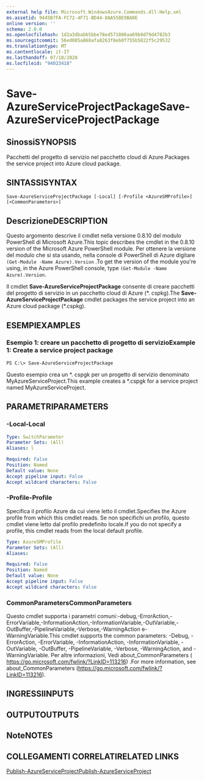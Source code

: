 ```yaml
---
external help file: Microsoft.WindowsAzure.Commands.dll-Help.xml
ms.assetid: 9445B7FA-FC72-4F71-BD44-8AA55BE9BA0E
online version: ''
schema: 2.0.0
ms.openlocfilehash: 1d2a3dbabb5bbe78ed571806aa69b9d79d4782b3
ms.sourcegitcommit: 56ed085a868afa8263f8eb0f755b5822f5c29532
ms.translationtype: MT
ms.contentlocale: it-IT
ms.lasthandoff: 07/18/2020
ms.locfileid: "94023418"
---
```

# <span data-ttu-id="b28b3-101">Save-AzureServiceProjectPackage</span><span class="sxs-lookup"><span data-stu-id="b28b3-101">Save-AzureServiceProjectPackage</span></span>

## <span data-ttu-id="b28b3-102">Sinossi</span><span class="sxs-lookup"><span data-stu-id="b28b3-102">SYNOPSIS</span></span>
<span data-ttu-id="b28b3-103">Pacchetti del progetto di servizio nel pacchetto cloud di Azure.</span><span class="sxs-lookup"><span data-stu-id="b28b3-103">Packages the service project into Azure cloud package.</span></span>

## <span data-ttu-id="b28b3-104">SINTASSI</span><span class="sxs-lookup"><span data-stu-id="b28b3-104">SYNTAX</span></span>

```
Save-AzureServiceProjectPackage [-Local] [-Profile <AzureSMProfile>] [<CommonParameters>]
```

## <span data-ttu-id="b28b3-105">Descrizione</span><span class="sxs-lookup"><span data-stu-id="b28b3-105">DESCRIPTION</span></span>
<span data-ttu-id="b28b3-106">Questo argomento descrive il cmdlet nella versione 0.8.10 del modulo PowerShell di Microsoft Azure.</span><span class="sxs-lookup"><span data-stu-id="b28b3-106">This topic describes the cmdlet in the 0.8.10 version of the Microsoft Azure PowerShell module.</span></span>
<span data-ttu-id="b28b3-107">Per ottenere la versione del modulo che si sta usando, nella console di PowerShell di Azure digitare `(Get-Module -Name Azure).Version` .</span><span class="sxs-lookup"><span data-stu-id="b28b3-107">To get the version of the module you're using, in the Azure PowerShell console, type `(Get-Module -Name Azure).Version`.</span></span>

<span data-ttu-id="b28b3-108">Il cmdlet **Save-AzureServiceProjectPackage** consente di creare pacchetti del progetto di servizio in un pacchetto cloud di Azure (\*. cspkg).</span><span class="sxs-lookup"><span data-stu-id="b28b3-108">The **Save-AzureServiceProjectPackage** cmdlet packages the service project into an Azure cloud package (\*.cspkg).</span></span>

## <span data-ttu-id="b28b3-109">ESEMPI</span><span class="sxs-lookup"><span data-stu-id="b28b3-109">EXAMPLES</span></span>

### <span data-ttu-id="b28b3-110">Esempio 1: creare un pacchetto di progetto di servizio</span><span class="sxs-lookup"><span data-stu-id="b28b3-110">Example 1: Create a service project package</span></span>
```
PS C:\> Save-AzureServiceProjectPackage
```

<span data-ttu-id="b28b3-111">Questo esempio crea un \*. cspgk per un progetto di servizio denominato MyAzureServiceProject.</span><span class="sxs-lookup"><span data-stu-id="b28b3-111">This example creates a \*.cspgk for a service project named MyAzureServiceProject.</span></span>

## <span data-ttu-id="b28b3-112">PARAMETRI</span><span class="sxs-lookup"><span data-stu-id="b28b3-112">PARAMETERS</span></span>

### <span data-ttu-id="b28b3-113">-Local</span><span class="sxs-lookup"><span data-stu-id="b28b3-113">-Local</span></span>
```yaml
Type: SwitchParameter
Parameter Sets: (All)
Aliases: l

Required: False
Position: Named
Default value: None
Accept pipeline input: False
Accept wildcard characters: False
```

### <span data-ttu-id="b28b3-114">-Profile</span><span class="sxs-lookup"><span data-stu-id="b28b3-114">-Profile</span></span>
<span data-ttu-id="b28b3-115">Specifica il profilo Azure da cui viene letto il cmdlet.</span><span class="sxs-lookup"><span data-stu-id="b28b3-115">Specifies the Azure profile from which this cmdlet reads.</span></span>
<span data-ttu-id="b28b3-116">Se non specifichi un profilo, questo cmdlet viene letto dal profilo predefinito locale.</span><span class="sxs-lookup"><span data-stu-id="b28b3-116">If you do not specify a profile, this cmdlet reads from the local default profile.</span></span>

```yaml
Type: AzureSMProfile
Parameter Sets: (All)
Aliases: 

Required: False
Position: Named
Default value: None
Accept pipeline input: False
Accept wildcard characters: False
```

### <span data-ttu-id="b28b3-117">CommonParameters</span><span class="sxs-lookup"><span data-stu-id="b28b3-117">CommonParameters</span></span>
<span data-ttu-id="b28b3-118">Questo cmdlet supporta i parametri comuni:-debug,-ErrorAction,-ErrorVariable,-InformationAction,-InformationVariable,-OutVariable,-OutBuffer,-PipelineVariable,-Verbose,-WarningAction e-WarningVariable.</span><span class="sxs-lookup"><span data-stu-id="b28b3-118">This cmdlet supports the common parameters: -Debug, -ErrorAction, -ErrorVariable, -InformationAction, -InformationVariable, -OutVariable, -OutBuffer, -PipelineVariable, -Verbose, -WarningAction, and -WarningVariable.</span></span> <span data-ttu-id="b28b3-119">Per altre informazioni, Vedi about_CommonParameters ( https://go.microsoft.com/fwlink/?LinkID=113216) .</span><span class="sxs-lookup"><span data-stu-id="b28b3-119">For more information, see about_CommonParameters (https://go.microsoft.com/fwlink/?LinkID=113216).</span></span>

## <span data-ttu-id="b28b3-120">INGRESSI</span><span class="sxs-lookup"><span data-stu-id="b28b3-120">INPUTS</span></span>

## <span data-ttu-id="b28b3-121">OUTPUT</span><span class="sxs-lookup"><span data-stu-id="b28b3-121">OUTPUTS</span></span>

## <span data-ttu-id="b28b3-122">Note</span><span class="sxs-lookup"><span data-stu-id="b28b3-122">NOTES</span></span>

## <span data-ttu-id="b28b3-123">COLLEGAMENTI CORRELATI</span><span class="sxs-lookup"><span data-stu-id="b28b3-123">RELATED LINKS</span></span>

[<span data-ttu-id="b28b3-124">Publish-AzureServiceProject</span><span class="sxs-lookup"><span data-stu-id="b28b3-124">Publish-AzureServiceProject</span></span>](./Publish-AzureServiceProject.md)


